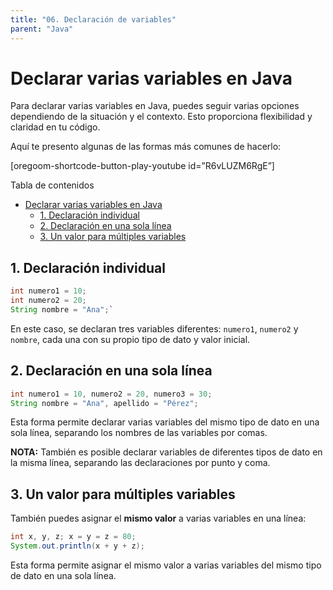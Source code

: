 ```yaml
---
title: "06. Declaración de variables"
parent: "Java"
---
```


Declarar varias variables en Java
=================================

Para declarar varias variables en Java, puedes seguir varias opciones dependiendo de la situación y el contexto. Esto proporciona flexibilidad y claridad en tu código.

Aquí te presento algunas de las formas más comunes de hacerlo:

\[oregoom-shortcode-button-play-youtube id=”R6vLUZM6RgE”\]

Tabla de contenidos


- [Declarar varias variables en Java](#declarar-varias-variables-en-java)
  - [1. Declaración individual](#1-declaración-individual)
  - [2. Declaración en una sola línea](#2-declaración-en-una-sola-línea)
  - [3. Un valor para múltiples variables](#3-un-valor-para-múltiples-variables)

1\. Declaración individual
--------------------------

```java
int numero1 = 10; 
int numero2 = 20; 
String nombre = "Ana";`
```

En este caso, se declaran tres variables diferentes: `numero1`, `numero2` y `nombre`, cada una con su propio tipo de dato y valor inicial.

2\. Declaración en una sola línea
---------------------------------

```java
int numero1 = 10, numero2 = 20, numero3 = 30; 
String nombre = "Ana", apellido = "Pérez";
```
Esta forma permite declarar varias variables del mismo tipo de dato en una sola línea, separando los nombres de las variables por comas.

**NOTA:** También es posible declarar variables de diferentes tipos de dato en la misma línea, separando las declaraciones por punto y coma.

3\. Un valor para múltiples variables
-------------------------------------

También puedes asignar el **mismo valor** a varias variables en una línea:

```java
int x, y, z; x = y = z = 80; 
System.out.println(x + y + z);
```

Esta forma permite asignar el mismo valor a varias variables del mismo tipo de dato en una sola línea.